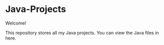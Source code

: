 # Java-Projects

Welcome! 

This repository stores all my Java projects. You can view the Java files in here.
